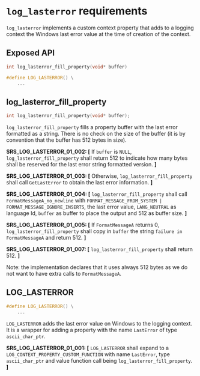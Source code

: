 # `log_lasterror` requirements

`log_lasterror` implements a custom context property that adds to a logging context the Windows last error value at the time of creation of the context.

## Exposed API

```c
int log_lasterror_fill_property(void* buffer)

#define LOG_LASTERROR() \
    ...
```

## log_lasterror_fill_property

```c
int log_lasterror_fill_property(void* buffer);
```

`log_lasterror_fill_property` fills a property buffer with the last error formatted as a string. There is no check on the size of the buffer (it is by convention that the buffer has 512 bytes in size).

**SRS_LOG_LASTERROR_01_002: [** If `buffer` is `NULL`, `log_lasterror_fill_property` shall return 512 to indicate how many bytes shall be reserved for the last error string formatted version. **]**

**SRS_LOG_LASTERROR_01_003: [** Otherwise, `log_lasterror_fill_property` shall call `GetLastError` to obtain the last error information. **]**

**SRS_LOG_LASTERROR_01_004: [** `log_lasterror_fill_property` shall call `FormatMessageA_no_newline` with `FORMAT_MESSAGE_FROM_SYSTEM | FORMAT_MESSAGE_IGNORE_INSERTS`, the last error value, `LANG_NEUTRAL` as language Id, `buffer` as buffer to place the output and 512 as buffer size. **]**

**SRS_LOG_LASTERROR_01_005: [** If `FormatMessageA` returns 0, `log_lasterror_fill_property` shall copy in `buffer` the string `failure in FormatMessageA` and return 512. **]**

**SRS_LOG_LASTERROR_01_007: [** `log_lasterror_fill_property` shall return 512. **]**

Note: the implementation declares that it uses always 512 bytes as we do not want to have extra calls to `FormatMessageA`.

## LOG_LASTERROR

```c
#define LOG_LASTERROR() \
    ...

```

`LOG_LASTERROR` adds the last error value on Windows to the logging context. It is a wrapper for adding a property with the name `LastError` of  type `ascii_char_ptr`.

**SRS_LOG_LASTERROR_01_001: [** `LOG_LASTERROR` shall expand to a `LOG_CONTEXT_PROPERTY_CUSTOM_FUNCTION` with name `LastError`, type `ascii_char_ptr` and value function call being `log_lasterror_fill_property`. **]**

